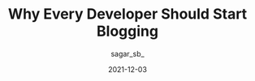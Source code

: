 ---
author: sagar_sb_
date: 2021-12-03
permalink: false
publisher: thepracticaldev
tags:
  - writing
  - meta
target_url: https://dev.to/sagarbarapatre/why-every-developer-should-start-blogging-26j0
title: Why Every Developer Should Start Blogging
---
